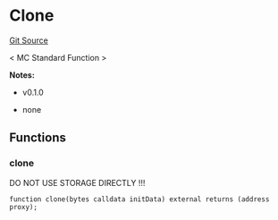 # Clone
[Git Source](https://github.com/metacontract/mc/blob/b874bc295b567a7e9bd6d6c63dfe84df116a2f3a/src/devkit/Flattened.sol)

< MC Standard Function >

**Notes:**
- v0.1.0

- none


## Functions
### clone

DO NOT USE STORAGE DIRECTLY !!!


```solidity
function clone(bytes calldata initData) external returns (address proxy);
```

